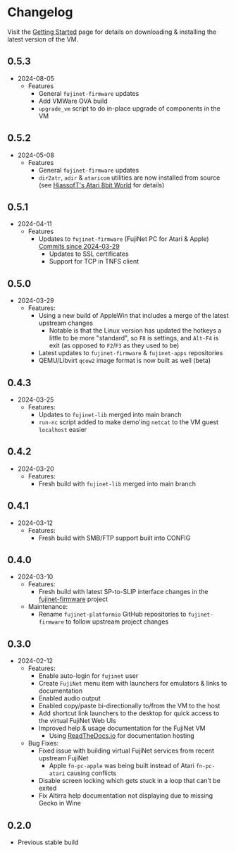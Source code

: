 # Changelog

Visit the [Getting Started](gettingstarted.md) page for details on downloading & installing the latest version of the VM.

## 0.5.3

- 2024-08-05
  - Features
    - General `fujinet-firmware` updates
    - Add VMWare OVA build
    - `upgrade_vm` script to do in-place upgrade of components in the VM

## 0.5.2

- 2024-05-08
  - Features
    - General `fujinet-firmware` updates
    - `dir2atr`, `adir` & `ataricom` utilities are now installed from source (see [HiassofT's Atari 8bit World](https://www.horus.com/~hias/atari/) for details)

## 0.5.1

- 2024-04-11
  - Features
    - Updates to `fujinet-firmware` (FujiNet PC for Atari & Apple) [Commits since 2024-03-29](https://github.com/FujiNetWIFI/fujinet-firmware/commits/master/?since=2024-03-29&until=2024-04-11)
      - Updates to SSL certificates
      - Support for TCP in TNFS client

## 0.5.0

- 2024-03-29
  - Features:
    - Using a new build of AppleWin that includes a merge of the latest upstream changes
      - Notable is that the Linux version has updated the hotkeys a little to be more "standard", so `F8` is settings, and `Alt-F4` is exit (as opposed to `F2`/`F3` as they used to be)
    - Latest updates to `fujinet-firmware` & `fujinet-apps` repositories
    - QEMU/Libvirt `qcow2` image format is now built as well (beta)


## 0.4.3

- 2024-03-25
  - Features:
    - Updates to `fujinet-lib` merged into main branch
    - `run-nc` script added to make demo'ing `netcat` to the VM guest `localhost` easier

## 0.4.2

- 2024-03-20
  - Features:
    - Fresh build with `fujinet-lib` merged into main branch

## 0.4.1

- 2024-03-12
  - Features:
    - Fresh build with SMB/FTP support built into CONFIG

## 0.4.0

- 2024-03-10
  - Features:
    - Fresh build with latest SP-to-SLIP interface changes in the [fujinet-firmware](https://github.com/FujiNetWIFI/fujinet-firmware) project
  - Maintenance:
    - Rename `fujinet-platformio` GitHub repositories to `fujinet-firmware` to follow upstream project changes

## 0.3.0

- 2024-02-12
  - Features: 
    - Enable auto-login for `fujinet` user
    - Create `FujiNet` menu item with launchers for emulators & links to documentation
    - Enabled audio output
    - Enabled copy/paste bi-directionally to/from the VM to the host
    - Add shortcut link launchers to the desktop for quick access to the virtual FujiNet Web UIs
    - Improved help & usage documentation for the FujiNet VM
      - Using [ReadTheDocs.io](https://readthedocs.io) for documentation hosting
  - Bug Fixes:
    - Fixed issue with building virtual FujiNet services from recent upstream FujiNet
      - Apple `fn-pc-apple` was being built instead of Atari `fn-pc-atari` causing conflicts
    - Disable screen locking which gets stuck in a loop that can't be exited
    - Fix Altirra help documentation not displaying due to missing Gecko in Wine

## 0.2.0

- Previous stable build
